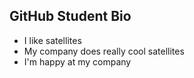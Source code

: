 ## GitHub Student Bio
- I like satellites
- My company does really cool satellites
- I'm happy at my company
